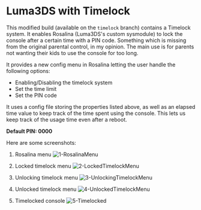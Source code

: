 # Luma3DS with Timelock

This modified build (available on the `timelock` branch) contains a Timelock system.
It enables Rosalina (Luma3DS's custom sysmodule) to lock the console after a certain time with a PIN code.
Something which is missing from the original parental control, in my opinion.
The main use is for parents not wanting their kids to use the console for too long.

It provides a new config menu in Rosalina letting the user handle the following options:
- Enabling/Disabling the timelock system
- Set the time limit
- Set the PIN code

It uses a config file storing the properties listed above, as well as an elapsed time value to keep track of the time spent using the console. This lets us keep track of the usage time even after a reboot.

**Default PIN: 0000**


Here are some screenshots:

1. Rosalina menu
![1-RosalinaMenu](https://user-images.githubusercontent.com/1681898/159120680-ad2e813b-1337-4744-afab-d9f224620058.jpg)

2. Locked timelock menu
![2-LockedTimelockMenu](https://user-images.githubusercontent.com/1681898/159120683-0a4eccdb-2af9-48a7-95f1-362e3be3ce1c.jpg)

3. Unlocking timelock menu
![3-UnlockingTimelockMenu](https://user-images.githubusercontent.com/1681898/159120687-010fb016-0e05-4bc2-895a-e37400cc0428.jpg)

4. Unlocked timelock menu
![4-UnlockedTimelockMenu](https://user-images.githubusercontent.com/1681898/159120691-b2a78805-6dab-4ad9-9ca5-4b6b4e0f82ba.jpg)

5. Timelocked console
![5-Timelocked](https://user-images.githubusercontent.com/1681898/159120695-cddaba00-8644-4d8c-876a-02518a878cba.jpg)
